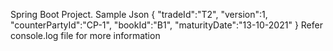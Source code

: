 Spring Boot Project.
Sample Json
{
   "tradeId":"T2",
   "version":1,
   "counterPartyId":"CP-1",
   "bookId":"B1",
   "maturityDate":"13-10-2021"
  }
Refer console.log file for more information

